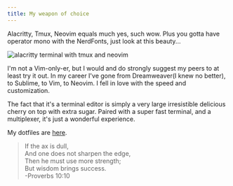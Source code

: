```yaml
---
title: My weapon of choice
---
```

Alacritty, Tmux, Neovim equals much yes, such wow. Plus you gotta have operator mono with the NerdFonts, just look at this beauty...

<img data-toggle="lightbox" src="{{ site.baseurl }}/img/5-18-2017__weapon-of-choice.png" alt="alacritty terminal with tmux and neovim">

I'm not a Vim-only-er, but I would and do strongly suggest my peers to at least try it out. In my career I've gone from Dreamweaver(I knew no better), to Sublime, to Vim, to Neovim. I fell in love with the speed and customization.

The fact that it's a terminal editor is simply a very large irresistible delicious cherry on top with extra sugar. Paired with a super fast terminal, and a multiplexer, it's just a wonderful experience.

My dotfiles are <a href="https://github.com/asilvadesigns/dotfiles" target="_blank">here</a>.

> If the ax is dull,<br>
And one does not sharpen the edge,<br>
Then he must use more strength;<br>
But wisdom brings success.<br> 
-Proverbs 10:10
